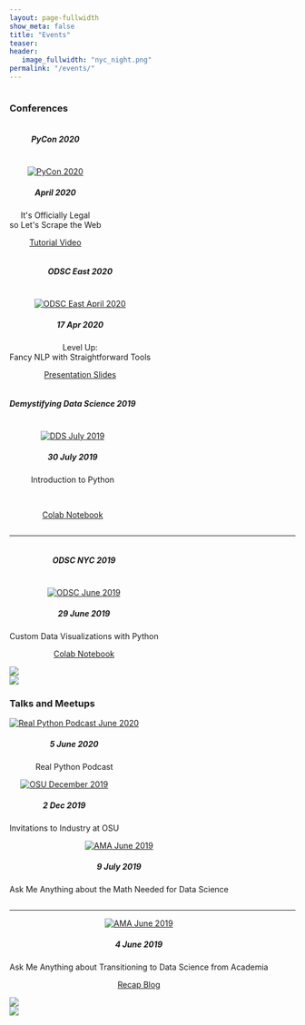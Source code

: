 ```yaml
---
layout: page-fullwidth
show_meta: false
title: "Events"
teaser: 
header:
   image_fullwidth: "nyc_night.png"
permalink: "/events/"
---
```


<!-- UPCOMING  

<div class="row">
    <div class="small-12 columns">
        <h3>Upcoming</h3><br>
    </div>
</div>

-->



<!-- CONFERENCES -->

<div class="row">
    <div class="small-12 columns">
        <h3>Conferences</h3><br>
    </div><!-- /.small-12.columns -->
</div>


<div class="row">
   <div class="large-4 columns">
      <center>
      <h5>PyCon 2020</h5>
      <br>
      <a href="https://us.pycon.org/2020/schedule/presentation/72/">
      <img src="{{ site.urlimg }}PyCon_Apr2020.png" alt="PyCon 2020"></a>
      <h5>April 2020</h5>
      <p>It's Officially Legal<br>so Let's Scrape the Web</p>
      <p><a href="https://www.youtube.com/watch?v=RUQWPJ1T6Zc">Tutorial Video</a></p>
      </center>
   </div>

  <div class="large-4 columns">
      <center>
      <h5>ODSC East 2020</h5>
      <br>
      <a href="https://odsc.com/speakers/level-up-fancy-nlp-with-straightforward-tools/">
      <img src="{{ site.urlimg }}ODSC_Apr2020.png" alt="ODSC East April 2020"></a>
      <h5>17 Apr 2020</h5>
      <p>Level Up:<br>Fancy NLP with Straightforward Tools</p>
      <p><a href="https://github.com/kimfetti/Conferences/blob/master/ODSC_East_2020/ODSC_East_2020_KFessel_Deck.pdf">Presentation Slides</a></p>
      </center>
  </div>
  <div class="large-4 columns">
      <center>
      <h5>Demystifying Data Science 2019</h5>
      <br>
      <a href="https://www.thisismetis.com/demystifying-data-science">
      <img src="{{ site.urlimg }}DDS_July2019.png" alt="DDS July 2019"></a>
      <h5>30 July 2019</h5>
      <p>Introduction to Python</p><br>
      <p><a href="http://bit.ly/DDS19_Intro_to_Python">Colab Notebook</a></p>
      </center>
  </div>
</div> 

<hr>
 
<div class="row">
  <div class="large-4 columns">
      <center>
      <h5>ODSC NYC 2019</h5>
      <br>
      <a href="https://odsc.com/training/portfolio/custom-data-visualizations-with-python/"><img src="{{ site.urlimg }}ODSC_June2019.png" alt="ODSC June 2019"></a>
      <h5>29 June 2019</h5>
      <p>Custom Data Visualizations with Python</p>
      <p><a href="http://bit.ly/odscNyc19_dataviz">Colab Notebook</a></p>
      </center>
  </div>
  
  <div class="large-4 columns">
      <img src="http://placehold.it/303x170/fdfdfd/fdfdfd&amp;text=text">
  </div>

  <div class="large-4 columns">
      <img src="http://placehold.it/303x170/fdfdfd/fdfdfd&amp;text=text">
  </div>
</div>



<!-- TALKS and MEETUPS -->

<div class="row">
    <div class="small-12 columns">
        <h3>Talks and Meetups</h3><br>
    </div><!-- /.small-12.columns -->
</div>

<div class="row">
  <div class="large-4 columns">
      <center>
      <a href="https://realpython.com/podcasts/rpp/12/">
      <img src="{{ site.urlimg }}RPP_June2020.png" alt="Real Python Podcast June 2020"></a>
      <h5>5 June 2020</h5>
      <p>Real Python Podcast</p>
      </center>
  </div>
  <div class="large-4 columns">
      <center>
      <a href="https://www.erdosinstitute.org/invitations-to-industry">
      <img src="{{ site.urlimg }}OSU_Dec2019.png" alt="OSU December 2019"></a>
      <h5>2 Dec 2019</h5>
      <p>Invitations to Industry at OSU</p>
      </center>
  </div>
  <div class="large-4 columns">
      <center>
      <a href="https://www.meetup.com/Metis-New-York-Data-Science/events/262135459/">
      <img src="{{ site.urlimg }}AMA_July2019.png" alt="AMA June 2019"></a>
      <h5>9 July 2019</h5>
      <p>Ask Me Anything about the Math Needed for Data Science</p>
      </center>
  </div>
</div>

<hr>
 
<div class="row">
  <div class="large-4 columns">
      <center>
      <a href="https://www.meetup.com/Metis-New-York-Data-Science/events/261490888/"><img src="{{ site.urlimg }}AMA_June2019.png" alt="AMA June 2019"></a>
      <h5>4 June 2019</h5>
      <p>Ask Me Anything about Transitioning to Data Science from Academia</p>
      <p><a href="https://www.thisismetis.com/blog/ama-recap-transition-academia-data-science-metis-senior-data-scientist-kimberly-fessel">Recap Blog</a></p>
      </center>
  </div>
  
  <div class="large-4 columns">
      <img src="http://placehold.it/303x170/fdfdfd/fdfdfd&amp;text=text">
  </div>

  <div class="large-4 columns">
      <img src="http://placehold.it/303x170/fdfdfd/fdfdfd&amp;text=text">
  </div>
</div>


<!--
<a class="radius button small" href="{{ site.url }}{{ site.baseurl }}/documentation/">Check out the documentation for all the tricks ›</a>
-->

 [1]: https://www.meetup.com/Metis-New-York-Data-Science/events/262135459/
 [2]: https://www.meetup.com/Metis-New-York-Data-Science/events/261490888/
 [3]: https://www.thisismetis.com/blog/ama-recap-transition-academia-data-science-metis-senior-data-scientist-kimberly-fessel